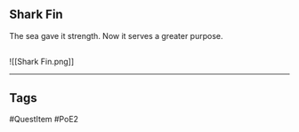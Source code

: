 ## Shark Fin
The sea gave it strength. Now it serves a greater purpose.
## 
![[Shark Fin.png]]

---
## Tags
#QuestItem
#PoE2